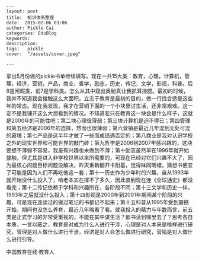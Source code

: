 
    ---
    layout: post  
    title:  知识体系整理  
    date:  2015-02-06 03:06  
    author: Pickle Cai  
    categories: EduBlog  
    keywords: 
    description:   
    tags:	pickle   
    cover:  "/assets/cover.jpeg"  

    ---  
    
拿出5月份做的pickle书单继续填写。现在一共15大类：教育，心理，计算机，管理，经济，营销，产品，商业，哲学，励志，历史，传记，文学，影视，科普。后8是闲暇类，前7是学科类。怎么从其中窥出奥秘真让我抓耳挠腮。最初的时候，我并不知道我会接触这么大面积。立志于教育是最初的目的，做一行找合适是这些年的常态。现在我发现，我才在营销下面的一个小块里讨生活，还非常艰难。这一定不是我铺开这么大想看到的情况。不知道若只在教育这一块会是什么样子，这就是2000年的可能性吧；第二块心理很薄弱；第三块计算机是迫不得已；第四管理和第五经济是2006年的选择，然而也很薄弱；第六营销是最近几年混到无处可混的窘境；第七产品是这半年才做了一些而成绩遇否定的；第八商业是我对认识学校之外的现实世界和可能世界的敲门砖；第九哲学是2006到2007年感兴趣的，这块要想不薄弱不容易，我虽有兴趣也未做到不薄；第十励志虽然早在1996年就开始接触，但尤其是进入非学校世界以来所需要的，可现在已经对它们兴趣不大了，因为最核心问题目标问题没解决，昨天重新翻开卡耐基，觉得味同嚼蜡，猜想书便宜了可能是因为人们不再吃他这一套；第十一历史作为少年时的兴趣，自从1993年就开始没什么投入了，啃老本实在撑不了多久，因此直到现在连《全球通史》都没看完；第十二传记依赖于学科和兴趣所在，各阶段不同；第十三文学和历史一样，1993年之后就没什么投入；第十四影视是2000年到2001年期间某个阶段的兴趣，可是现在连读过的做过笔记的书都记不起来；第十五科普从1995年受到震撼开始，期间也没怎么养育，最近几年略看了看。就我投入的精力与年数而言，前五类是正式学习的非常受重视的。不能在其中谋生活？那书读到哪里去了？思考各自本质，一言以蔽之，教育是对成为什么人进行干涉，心理是对人本来是啥样进行研究，管理是对人做什么进行干涉，经济是对人会怎么做进行研究，营销是对人做什么进行引导。

		    
 中国教育在线·教育人

